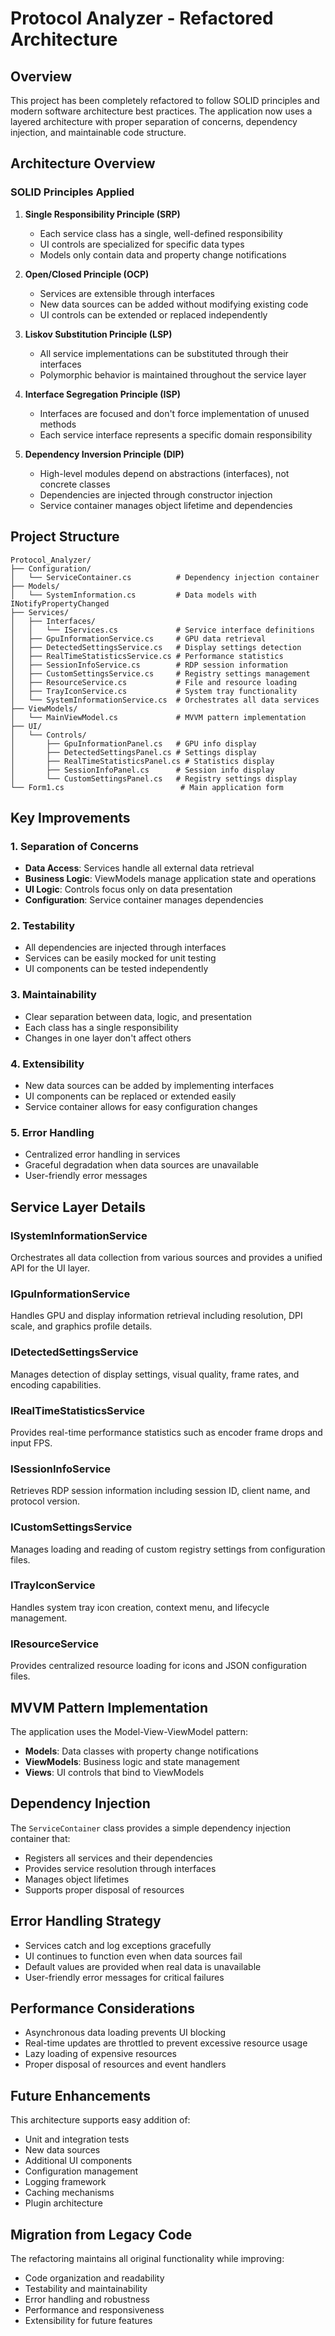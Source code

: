 # Protocol Analyzer - Refactored Architecture

## Overview

This project has been completely refactored to follow SOLID principles and modern software architecture best practices. The application now uses a layered architecture with proper separation of concerns, dependency injection, and maintainable code structure.

## Architecture Overview

### SOLID Principles Applied

1. **Single Responsibility Principle (SRP)**
   - Each service class has a single, well-defined responsibility
   - UI controls are specialized for specific data types
   - Models only contain data and property change notifications

2. **Open/Closed Principle (OCP)**
   - Services are extensible through interfaces
   - New data sources can be added without modifying existing code
   - UI controls can be extended or replaced independently

3. **Liskov Substitution Principle (LSP)**
   - All service implementations can be substituted through their interfaces
   - Polymorphic behavior is maintained throughout the service layer

4. **Interface Segregation Principle (ISP)**
   - Interfaces are focused and don't force implementation of unused methods
   - Each service interface represents a specific domain responsibility

5. **Dependency Inversion Principle (DIP)**
   - High-level modules depend on abstractions (interfaces), not concrete classes
   - Dependencies are injected through constructor injection
   - Service container manages object lifetime and dependencies

## Project Structure

```
Protocol_Analyzer/
├── Configuration/
│   └── ServiceContainer.cs          # Dependency injection container
├── Models/
│   └── SystemInformation.cs         # Data models with INotifyPropertyChanged
├── Services/
│   ├── Interfaces/
│   │   └── IServices.cs             # Service interface definitions
│   ├── GpuInformationService.cs     # GPU data retrieval
│   ├── DetectedSettingsService.cs   # Display settings detection
│   ├── RealTimeStatisticsService.cs # Performance statistics
│   ├── SessionInfoService.cs        # RDP session information
│   ├── CustomSettingsService.cs     # Registry settings management
│   ├── ResourceService.cs           # File and resource loading
│   ├── TrayIconService.cs           # System tray functionality
│   └── SystemInformationService.cs  # Orchestrates all data services
├── ViewModels/
│   └── MainViewModel.cs             # MVVM pattern implementation
├── UI/
│   └── Controls/
│       ├── GpuInformationPanel.cs   # GPU info display
│       ├── DetectedSettingsPanel.cs # Settings display
│       ├── RealTimeStatisticsPanel.cs # Statistics display
│       ├── SessionInfoPanel.cs      # Session info display
│       └── CustomSettingsPanel.cs   # Registry settings display
└── Form1.cs                          # Main application form
```

## Key Improvements

### 1. Separation of Concerns
- **Data Access**: Services handle all external data retrieval
- **Business Logic**: ViewModels manage application state and operations
- **UI Logic**: Controls focus only on data presentation
- **Configuration**: Service container manages dependencies

### 2. Testability
- All dependencies are injected through interfaces
- Services can be easily mocked for unit testing
- UI components can be tested independently

### 3. Maintainability
- Clear separation between data, logic, and presentation
- Each class has a single responsibility
- Changes in one layer don't affect others

### 4. Extensibility
- New data sources can be added by implementing interfaces
- UI components can be replaced or extended easily
- Service container allows for easy configuration changes

### 5. Error Handling
- Centralized error handling in services
- Graceful degradation when data sources are unavailable
- User-friendly error messages

## Service Layer Details

### ISystemInformationService
Orchestrates all data collection from various sources and provides a unified API for the UI layer.

### IGpuInformationService
Handles GPU and display information retrieval including resolution, DPI scale, and graphics profile details.

### IDetectedSettingsService
Manages detection of display settings, visual quality, frame rates, and encoding capabilities.

### IRealTimeStatisticsService
Provides real-time performance statistics such as encoder frame drops and input FPS.

### ISessionInfoService
Retrieves RDP session information including session ID, client name, and protocol version.

### ICustomSettingsService
Manages loading and reading of custom registry settings from configuration files.

### ITrayIconService
Handles system tray icon creation, context menu, and lifecycle management.

### IResourceService
Provides centralized resource loading for icons and JSON configuration files.

## MVVM Pattern Implementation

The application uses the Model-View-ViewModel pattern:

- **Models**: Data classes with property change notifications
- **ViewModels**: Business logic and state management
- **Views**: UI controls that bind to ViewModels

## Dependency Injection

The `ServiceContainer` class provides a simple dependency injection container that:
- Registers all services and their dependencies
- Provides service resolution through interfaces
- Manages object lifetimes
- Supports proper disposal of resources

## Error Handling Strategy

- Services catch and log exceptions gracefully
- UI continues to function even when data sources fail
- Default values are provided when real data is unavailable
- User-friendly error messages for critical failures

## Performance Considerations

- Asynchronous data loading prevents UI blocking
- Real-time updates are throttled to prevent excessive resource usage
- Lazy loading of expensive resources
- Proper disposal of resources and event handlers

## Future Enhancements

This architecture supports easy addition of:
- Unit and integration tests
- New data sources
- Additional UI components
- Configuration management
- Logging framework
- Caching mechanisms
- Plugin architecture

## Migration from Legacy Code

The refactoring maintains all original functionality while improving:
- Code organization and readability
- Testability and maintainability
- Error handling and robustness
- Performance and responsiveness
- Extensibility for future features
